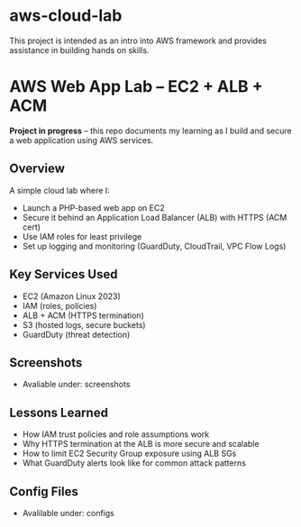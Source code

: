 # aws-cloud-lab
This project is intended as an intro into AWS framework and provides assistance in building hands on skills. 

# AWS Web App Lab – EC2 + ALB + ACM

**Project in progress** – this repo documents my learning as I build and secure a web application using AWS services.

## Overview

A simple cloud lab where I:
- Launch a PHP-based web app on EC2
- Secure it behind an Application Load Balancer (ALB) with HTTPS (ACM cert)
- Use IAM roles for least privilege
- Set up logging and monitoring (GuardDuty, CloudTrail, VPC Flow Logs)

## Key Services Used

- EC2 (Amazon Linux 2023)
- IAM (roles, policies)
- ALB + ACM (HTTPS termination)
- S3 (hosted logs, secure buckets)
- GuardDuty (threat detection)

## Screenshots

- Avaliable under: screenshots

##  Lessons Learned

- How IAM trust policies and role assumptions work
- Why HTTPS termination at the ALB is more secure and scalable
- How to limit EC2 Security Group exposure using ALB SGs
- What GuardDuty alerts look like for common attack patterns

## Config Files

- Avalilable under: configs


